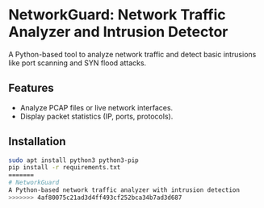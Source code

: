 
# NetworkGuard: Network Traffic Analyzer and Intrusion Detector

A Python-based tool to analyze network traffic and detect basic intrusions like port scanning and SYN flood attacks.

## Features
- Analyze PCAP files or live network interfaces.
- Display packet statistics (IP, ports, protocols).

## Installation
```bash
sudo apt install python3 python3-pip
pip install -r requirements.txt
=======
# NetworkGuard
A Python-based network traffic analyzer with intrusion detection
>>>>>>> 4af80075c21ad3d4ff493cf252bca34b7ad3d687
